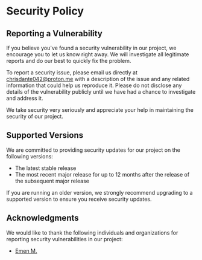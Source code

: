 # Security Policy

## Reporting a Vulnerability

If you believe you've found a security vulnerability in our project, we encourage you to let us know right away. We will investigate all legitimate reports and do our best to quickly fix the problem.

To report a security issue, please email us directly at chrisdante042@proton.me with a description of the issue and any related information that could help us reproduce it. Please do not disclose any details of the vulnerability publicly until we have had a chance to investigate and address it.

We take security very seriously and appreciate your help in maintaining the security of our project.


## Supported Versions

We are committed to providing security updates for our project on the following versions:

- The latest stable release
- The most recent major release for up to 12 months after the release of the subsequent major release

If you are running an older version, we strongly recommend upgrading to a supported version to ensure you receive security updates.

## Acknowledgments

We would like to thank the following individuals and organizations for reporting security vulnerabilities in our project:

- [Emen M.](https://github.com/emenmousavi)
